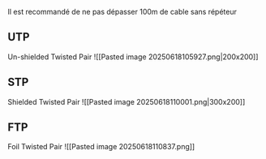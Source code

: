 Il est recommandé de ne pas dépasser 100m de cable sans répéteur

## UTP
Un-shielded Twisted Pair
![[Pasted image 20250618105927.png|200x200]]
## STP
Shielded Twisted Pair
![[Pasted image 20250618110001.png|300x200]]

## FTP
Foil Twisted Pair
![[Pasted image 20250618110837.png]]